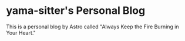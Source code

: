 # yama-sitter's Personal Blog

This is a personal blog by Astro called "Always Keep the Fire Burning in Your Heart."
